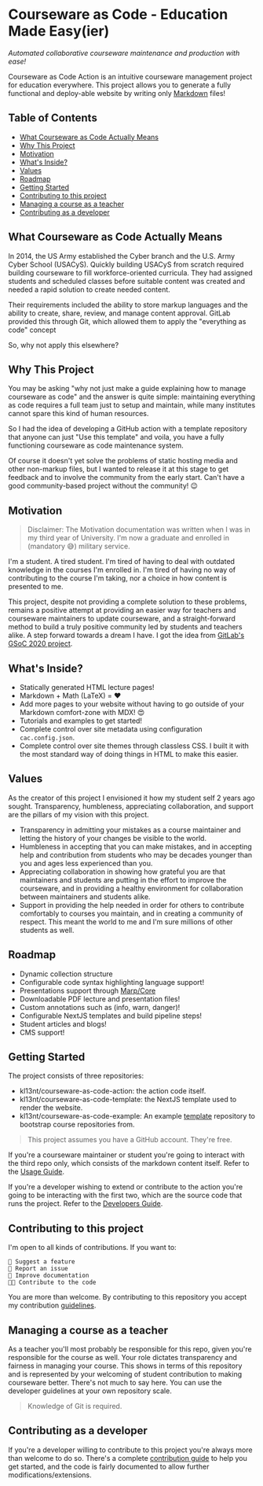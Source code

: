  <!-- no toc -->

# Courseware as Code - Education Made Easy(ier)

_Automated collaborative courseware maintenance and production with ease!_

Courseware as Code Action is an intuitive courseware management project for
education everywhere. This project allows you to generate a fully functional and
deploy-able website by writing only [Markdown] files!

## Table of Contents

- [What Courseware as Code Actually Means](#what-courseware-as-code-actually-means)
- [Why This Project](#why-this-project)
- [Motivation](#motivation)
- [What's Inside?](#whats-inside)
- [Values](#values)
- [Roadmap](#roadmap)
- [Getting Started](#getting-started)
- [Contributing to this project](#contributing-to-this-project)
- [Managing a course as a teacher](#managing-a-course-as-a-teacher)
- [Contributing as a developer](#contributing-as-a-developer)

## What Courseware as Code Actually Means

In 2014, the US Army established the Cyber branch and the U.S. Army Cyber School
(USACyS). Quickly building USACyS from scratch required building courseware to
fill workforce-oriented curricula. They had assigned students and scheduled
classes before suitable content was created and needed a rapid solution to
create needed content.

Their requirements included the ability to store markup languages and the
ability to create, share, review, and manage content approval. GitLab provided
this through Git, which allowed them to apply the "everything as code" concept

So, why not apply this elsewhere?

## Why This Project

You may be asking "why not just make a guide explaining how to manage courseware
as code" and the answer is quite simple: maintaining everything as code requires
a full team just to setup and maintain, while many institutes cannot spare this
kind of human resources.

So I had the idea of developing a GitHub action with a template repository that
anyone can just "Use this template" and voila, you have a fully functioning
courseware as code maintenance system.

Of course it doesn't yet solve the problems of static hosting media and other
non-markup files, but I wanted to release it at this stage to get feedback and
to involve the community from the early start. Can't have a good community-based
project without the community! 😉

## Motivation

> Disclaimer: The Motivation documentation was written when I was in my third
> year of University. I'm now a graduate and enrolled in (mandatory 😅) military
> service.

I'm a student. A tired student. I'm tired of having to deal with outdated
knowledge in the courses I'm enrolled in. I'm tired of having no way of
contributing to the course I'm taking, nor a choice in how content is presented
to me.

This project, despite not providing a complete solution to these problems,
remains a positive attempt at providing an easier way for teachers and
courseware maintainers to update courseware, and a straight-forward method to
build a truly positive community led by students and teachers alike. A step
forward towards a dream I have. I got the idea from [GitLab's GSoC 2020
project].

## What's Inside?

- Statically generated HTML lecture pages!
- Markdown + Math (LaTeX) = ❤️
- Add more pages to your website without having to go outside of your Markdown
  comfort-zone with MDX! 😍
- Tutorials and examples to get started!
- Complete control over site metadata using configuration `cac.config.json`.
- Complete control over site themes through classless CSS. I built it with the
  most standard way of doing things in HTML to make this easier.

## Values

As the creator of this project I envisioned it how my student self 2 years ago
sought. Transparency, humbleness, appreciating collaboration, and support are
the pillars of my vision with this project.

- Transparency in admitting your mistakes as a course maintainer and letting the
  history of your changes be visible to the world.
- Humbleness in accepting that you can make mistakes, and in accepting help and
  contribution from students who may be decades younger than you and ages less
  experienced than you.
- Appreciating collaboration in showing how grateful you are that maintainers
  and students are putting in the effort to improve the courseware, and in
  providing a healthy environment for collaboration between maintainers and
  students alike.
- Support in providing the help needed in order for others to contribute comfortably
  to courses you maintain, and in creating a community of respect. This meant
  the world to me and I'm sure millions of other students as well.

## Roadmap

- Dynamic collection structure
- Configurable code syntax highlighting language support!
- Presentations support through
  [Marp/Core](https://github.com/marp-team/marp-core)
- Downloadable PDF lecture and presentation files!
- Custom annotations such as (info, warn, danger)!
- Configurable NextJS templates and build pipeline steps!
- Student articles and blogs!
- CMS support!

## Getting Started

The project consists of three repositories:

- kl13nt/courseware-as-code-action: the action code itself.
- kl13nt/courseware-as-code-template: the NextJS template used to render the website.
- kl13nt/courseware-as-code-example: An example [template] repository to
  bootstrap course repositories from.

> This project assumes you have a GitHub account. They're free.

If you're a courseware maintainer or student you're going to interact with the
third repo only, which consists of the markdown content itself. Refer to the
[Usage Guide].

If you're a developer wishing to extend or contribute to the action you're going
to be interacting with the first two, which are the source code that runs the
project. Refer to the [Developers Guide].

## Contributing to this project

I'm open to all kinds of contributions. If you want to:

    🚀 Suggest a feature
    🐛 Report an issue
    📖 Improve documentation
    👩‍💻 Contribute to the code

You are more than welcome. By contributing to this repository you accept my
contribution [guidelines](CONTRIBUTING.md).

## Managing a course as a teacher

As a teacher you'll most probably be responsible for this repo, given you're
responsible for the course as well. Your role dictates transparency and fairness
in managing your course. This shows in terms of this repository and is
represented by your welcoming of student contribution to making courseware
better. There's not much to say here. You can use the developer guidelines at
your own repository scale.

> Knowledge of Git is required.

## Contributing as a developer

If you're a developer willing to contribute to this project you're always more
than welcome to do so. There's a complete [contribution guide] to help you get
started, and the code is fairly documented to allow further
modifications/extensions.

[contribution guide]: CONTRIBUTING.md
[gitlab's gsoc 2020 project]: https://gitlab.com/gitlab-com/marketing/community-relations/education-program/general/-/issues/88
[markdown]: https://github.com/adam-p/markdown-here/wiki/Markdown-Cheatsheet#links
[template]: https://docs.github.com/en/repositories/creating-and-managing-repositories/creating-a-repository-from-a-template
[usage guide]: ./docs/usage.md
[developers guide]: ./docs/technical.md
